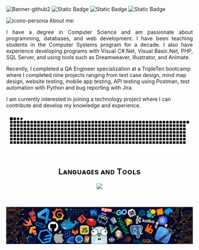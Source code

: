 ![Banner-github2](https://github.com/user-attachments/assets/9b3663f2-d364-4137-afa0-51ec10e139a5)
![Static Badge](https://img.shields.io/badge/Gabriel-LinkedIn-blue)
![Static Badge](https://img.shields.io/badge/QAEngineer-TripleTen-orange)
![Static Badge](https://img.shields.io/badge/Bachelor%20of%20Computer%20Science-Instituto%20Leonardo%20Bravo-red)



![icono-persona](https://github.com/user-attachments/assets/0e7fc533-f925-46d8-bd5d-5c81fa4fde0c)  About me:
<p align="justify">
I have a degree in Computer Science and am passionate about programming, databases, and web development. I have been teaching students in the Computer Systems program for a decade. I also have experience developing programs with Visual C#.Net, Visual Basic.Net, PHP, SQL Server, and using tools such as Dreamweaver, Illustrator, and Animate.

Recently, I completed a QA Engineer specialization at a TripleTen bootcamp where I completed nine projects ranging from test case design, mind map design, website testing, mobile app testing, API testing using Postman, test automation with Python and bug reporting with Jira.  

I am currently interested in joining a technology project where I can contribute and develop my knowledge and experience.
</p>
<p align = "center">
	<img src = "https://github.com/7oSkaaa/7oSkaaa/blob/output/github-contribution-grid-snake.svg?" alt = "Snake Game"/>
</p>

<!--Languages and Tools Section-->       
<h2 align="center">Lᴀɴɢᴜᴀɢᴇs ᴀɴᴅ Tᴏᴏʟs</h2> 
<p align="center">
<img width="500px"  src="https://skillicons.dev/icons?i=py,java,js,html,css,php,net,ai,ps,cs,github,postgres,mysql,windows,vscode,pycharm,selenium,postman,visualstudio,linux&perline=10"  />
</p>
<br />



![Github Banner](https://github.com/Jaydeep-Yadav/Jaydeep-Yadav/blob/main/banner.png)

